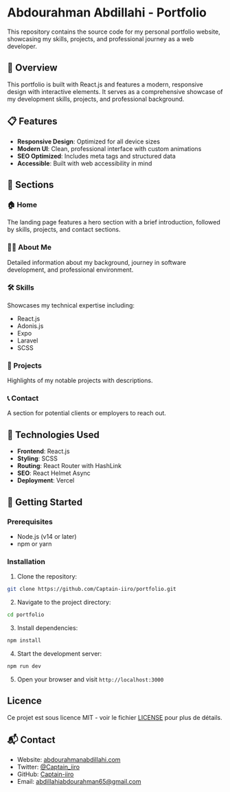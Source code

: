 # Abdourahman Abdillahi - Portfolio

This repository contains the source code for my personal portfolio website, showcasing my skills, projects, and professional journey as a web developer.

## 🚀 Overview

This portfolio is built with React.js and features a modern, responsive design with interactive elements. It serves as a comprehensive showcase of my development skills, projects, and professional background.

## 📋 Features

- **Responsive Design**: Optimized for all device sizes
- **Modern UI**: Clean, professional interface with custom animations
- **SEO Optimized**: Includes meta tags and structured data
- **Accessible**: Built with web accessibility in mind

## 🧩 Sections

### 🏠 Home
The landing page features a hero section with a brief introduction, followed by skills, projects, and contact sections.

### 👨‍💻 About Me
Detailed information about my background, journey in software development, and professional environment.

### 🛠️ Skills
Showcases my technical expertise including:
- React.js
- Adonis.js
- Expo
- Laravel
- SCSS

### 📂 Projects
Highlights of my notable projects with descriptions.

### 📞 Contact
A section for potential clients or employers to reach out.

## 🔧 Technologies Used

- **Frontend**: React.js
- **Styling**: SCSS
- **Routing**: React Router with HashLink
- **SEO**: React Helmet Async
- **Deployment**: Vercel

## 🚀 Getting Started

### Prerequisites
- Node.js (v14 or later)
- npm or yarn

### Installation

1. Clone the repository:
```bash
git clone https://github.com/Captain-iiro/portfolio.git
```

2. Navigate to the project directory:
```bash
cd portfolio
```

3. Install dependencies:
```bash
npm install
```

4. Start the development server:
```bash
npm run dev
```

5. Open your browser and visit `http://localhost:3000`

## Licence

Ce projet est sous licence MIT - voir le fichier [LICENSE](LICENSE) pour plus de détails.


## 📬 Contact

- Website: [abdourahmanabdillahi.com](https://abdourahmanabdillahi.com)
- Twitter: [@Captain_iiro](https://x.com/Captain_iiro)
- GitHub: [Captain-iiro](https://github.com/Captain-iiro)
- Email: abdillahiabdourahman65@gmail.com